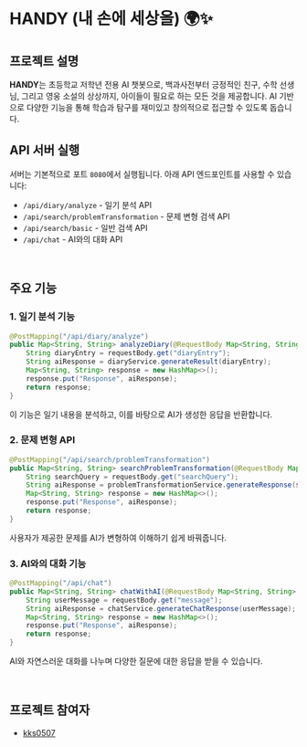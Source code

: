 # HANDY (내 손에 세상을) 🌍✨

## 프로젝트 설명

**HANDY**는 초등학교 저학년 전용 AI 챗봇으로, 백과사전부터 긍정적인 친구, 수학 선생님, 그리고 영웅 소설의 상상까지, 아이들이 필요로 하는 모든 것을 제공합니다. AI 기반으로 다양한 기능을 통해 학습과 탐구를 재미있고 창의적으로 접근할 수 있도록 돕습니다.

## API 서버 실행

서버는 기본적으로 포트 `8080`에서 실행됩니다. 아래 API 엔드포인트를 사용할 수 있습니다:

- `/api/diary/analyze` - 일기 분석 API
- `/api/search/problemTransformation` - 문제 변형 검색 API
- `/api/search/basic` - 일반 검색 API
- `/api/chat` - AI와의 대화 API

<br>

## 주요 기능

### 1. 일기 분석 기능

```java
@PostMapping("/api/diary/analyze")
public Map<String, String> analyzeDiary(@RequestBody Map<String, String> requestBody) {
    String diaryEntry = requestBody.get("diaryEntry");
    String aiResponse = diaryService.generateResult(diaryEntry);
    Map<String, String> response = new HashMap<>();
    response.put("Response", aiResponse);
    return response;
}
```

이 기능은 일기 내용을 분석하고, 이를 바탕으로 AI가 생성한 응답을 반환합니다.

### 2. 문제 변형 API

```java
@PostMapping("/api/search/problemTransformation")
public Map<String, String> searchProblemTransformation(@RequestBody Map<String, String> requestBody) {
    String searchQuery = requestBody.get("searchQuery");
    String aiResponse = problemTransformationService.generateResponse(searchQuery);
    Map<String, String> response = new HashMap<>();
    response.put("Response", aiResponse);
    return response;
}
```

사용자가 제공한 문제를 AI가 변형하여 이해하기 쉽게 바꿔줍니다.

### 3. AI와의 대화 기능

```java
@PostMapping("/api/chat")
public Map<String, String> chatWithAI(@RequestBody Map<String, String> requestBody) {
    String userMessage = requestBody.get("message");
    String aiResponse = chatService.generateChatResponse(userMessage);
    Map<String, String> response = new HashMap<>();
    response.put("Response", aiResponse);
    return response;
}
```

AI와 자연스러운 대화를 나누며 다양한 질문에 대한 응답을 받을 수 있습니다.

<br>

## 프로젝트 참여자

- [kks0507](https://github.com/kks0507)
```
